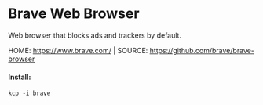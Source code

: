 # Brave Web Browser
Web browser that blocks ads and trackers by default.

HOME: https://www.brave.com/ | SOURCE: https://github.com/brave/brave-browser

#### Install:   
```
kcp -i brave
```
